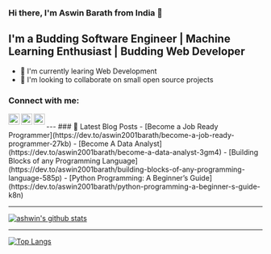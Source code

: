 ### Hi there, I'm Aswin Barath from India 👋

## I'm a Budding Software Engineer | Machine Learning Enthusiast | Budding Web Developer
- 🌱 I'm currently learing Web Development
- 🤔 I'm looking to collaborate on small open source projects

### Connect with me:

[<img align="left" alt="AswinBarath2 | Twitter" width="22px" src="https://cdn.jsdelivr.net/npm/simple-icons@v3/icons/twitter.svg" />][twitter]
[<img align="left" alt="aswin-barath | LinkedIn" width="22px" src="https://cdn.jsdelivr.net/npm/simple-icons@v3/icons/linkedin.svg" />][linkedin]
[<img align="left" alt="ashwin_26.4 | Instagram" width="22px" src="https://cdn.jsdelivr.net/npm/simple-icons@v3/icons/instagram.svg" />][instagram]

<br />
---
### 📕 Latest Blog Posts
<!-- BLOG-POST-LIST:START -->
- [Become a Job Ready Programmer](https://dev.to/aswin2001barath/become-a-job-ready-programmer-27kb)
- [Become A Data Analyst](https://dev.to/aswin2001barath/become-a-data-analyst-3gm4)
- [Building Blocks of any Programming Language](https://dev.to/aswin2001barath/building-blocks-of-any-programming-language-585p)
- [Python Programming: A Beginner’s Guide](https://dev.to/aswin2001barath/python-programming-a-beginner-s-guide-k8n)
<!-- BLOG-POST-LIST:END -->

---

[![ashwin's github stats](https://github-readme-stats.vercel.app/api?username=AswinBarath&show_icons=true)](https://github.com/anuraghazra/github-readme-stats)

---

[![Top Langs](https://github-readme-stats.vercel.app/api/top-langs/?username=AswinBarath)](https://github.com/anuraghazra/github-readme-stats)

[twitter]: https://twitter.com/AswinBarath2
[instagram]: https://instagram.com/ashwin_26.4
[linkedin]: https://linkedin.com/in/aswin-barath

 
<!--
**AswinBarath/AswinBarath** is a ✨ _special_ ✨ repository because its `README.md` (this file) appears on your GitHub profile.

Here are some ideas to get you started:

- 🔭 I’m currently working on ...
- 🌱 I’m currently learning ...
- 👯 I’m looking to collaborate on ...
- 🤔 I’m looking for help with ...
- 💬 Ask me about ...
- 📫 How to reach me: ...
- 😄 Pronouns: ...
- ⚡ Fun fact: ...
-->